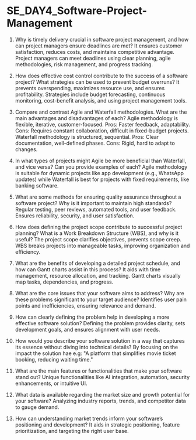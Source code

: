 # SE_DAY4_Software-Project-Management

1. Why is timely delivery crucial in software project management, and how can project managers ensure deadlines are met?
It ensures customer satisfaction, reduces costs, and maintains competitive advantage. Project managers can meet deadlines using clear planning, agile methodologies, risk management, and progress tracking.

2. How does effective cost control contribute to the success of a software project? What strategies can be used to prevent budget overruns?
It  prevents overspending, maximizes resource use, and ensures profitability. Strategies include budget forecasting, continuous monitoring, cost-benefit analysis, and using project management tools.

3. Compare and contrast Agile and Waterfall methodologies. What are the main advantages and disadvantages of each?
Agile methodology is flexible, iterative, customer-focused. 
Pros: Faster feedback, adaptability. 
Cons: Requires constant collaboration, difficult in fixed-budget projects.
Waterfall methodology is structured, sequential.
Pros: Clear documentation, well-defined phases. 
Cons: Rigid, hard to adapt to changes.

4. In what types of projects might Agile be more beneficial than Waterfall, and vice versa? Can you provide examples of each?
Agile methodology is suitable for dynamic projects like app development (e.g., WhatsApp updates) while Waterfall is best for projects with fixed requirements, like banking software.

5. What are some methods for ensuring quality assurance throughout a software project? Why is it important to maintain high standards?
Regular testing, peer reviews, automated tools, and user feedback. Ensures reliability, security, and user satisfaction.

6. How does defining the project scope contribute to successful project planning? What is a Work Breakdown Structure (WBS), and why is it useful?
The project scope clarifies objectives, prevents scope creep. WBS breaks projects into manageable tasks, improving organization and efficiency.

7. What are the benefits of developing a detailed project schedule, and how can Gantt charts assist in this process?
It aids with time management, resource allocation, and tracking. Gantt charts visually map tasks, dependencies, and progress.

8. What are the core issues that your software aims to address? Why are these problems significant to your target audience?
Identifies user pain points and inefficiencies, ensuring relevance and demand.

9. How can clearly defining the problem help in developing a more effective software solution?
Defining the problem provides clarity, sets development goals, and ensures alignment with user needs.

10. How would you describe your software solution in a way that captures its essence without diving into technical details?
By focusing on the impact the solution hae e.g: "A platform that simplifies movie ticket booking, reducing waiting time."

11. What are the main features or functionalities that make your software stand out?
 Unique functionalities like AI integration, automation, security enhancements, or intuitive UI.

12. What data is available regarding the market size and growth potential for your software?
Analyzing industry reports, trends, and competitor data to gauge demand.

13. How can understanding market trends inform your software’s positioning and development?
It aids in strategic positioning, feature prioritization, and targeting the right user base.
